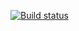 [![Build status](https://ci.appveyor.com/api/projects/status/hdc2pcttdx08i6j5/branch/master?svg=true)](https://ci.appveyor.com/project/MaxBaks/lecture-8-task1/branch/master)